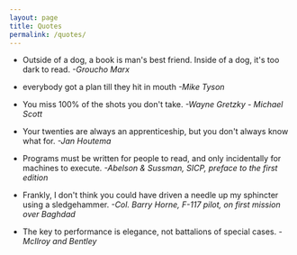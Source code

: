 ```yaml
---
layout: page
title: Quotes
permalink: /quotes/
---
```


* Outside of a dog, a book is man's best friend. Inside of a dog, it's too dark to read. 
*-Groucho Marx*

* everybody got a plan till they hit in mouth 
*-Mike Tyson*

* You miss 100% of the shots you don't take. 
*-Wayne Gretzky - Michael Scott*

* Your twenties are always an apprenticeship, but you don't always know what for.
*-Jan Houtema*

* Programs must be written for people to read, and only incidentally for machines to execute.
*-Abelson & Sussman, SICP, preface to the first edition*

* Frankly, I don't think you could have driven a needle up my sphincter using a sledgehammer.
*-Col. Barry Horne, F-117 pilot, on first mission over Baghdad*

* The key to performance is elegance, not battalions of special cases.
*-McIlroy and Bentley*

